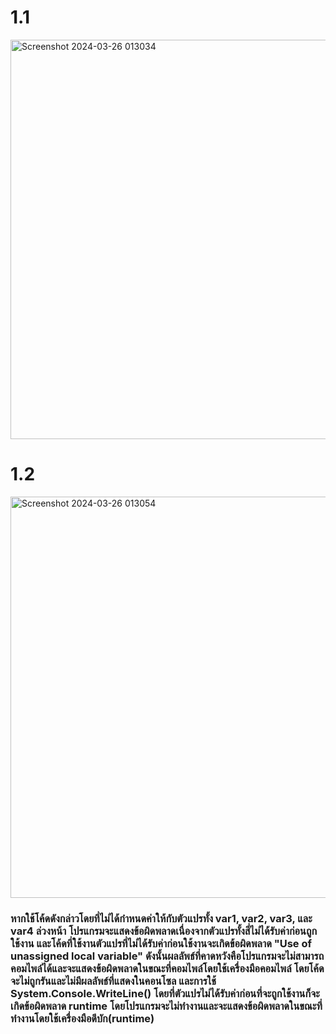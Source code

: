 # 1.1
<img width="639" alt="Screenshot 2024-03-26 013034" src="https://github.com/anndyyzzz/03376836-OOP-2566-Lab-04/assets/144866059/9ee216f1-2820-4089-af83-9f7a078bf274">

# 1.2
<img width="642" alt="Screenshot 2024-03-26 013054" src="https://github.com/anndyyzzz/03376836-OOP-2566-Lab-04/assets/144866059/a2316d51-52ba-440a-b81b-a4ea72300a82">

### หากใช้โค้ดดังกล่าวโดยที่ไม่ได้กำหนดค่าให้กับตัวแปรทั้ง var1, var2, var3, และ var4 ล่วงหน้า โปรแกรมจะแสดงข้อผิดพลาดเนื่องจากตัวแปรทั้งสี่ไม่ได้รับค่าก่อนถูกใช้งาน และโค้ดที่ใช้งานตัวแปรที่ไม่ได้รับค่าก่อนใช้งานจะเกิดข้อผิดพลาด "Use of unassigned local variable" ดังนั้นผลลัพธ์ที่คาดหวังคือโปรแกรมจะไม่สามารถคอมไพล์ได้และจะแสดงข้อผิดพลาดในขณะที่คอมไพล์โดยใช้เครื่องมือคอมไพล์ โดยโค้ดจะไม่ถูกรันและไม่มีผลลัพธ์ที่แสดงในคอนโซล และการใช้ System.Console.WriteLine() โดยที่ตัวแปรไม่ได้รับค่าก่อนที่จะถูกใช้งานก็จะเกิดข้อผิดพลาด runtime โดยโปรแกรมจะไม่ทำงานและจะแสดงข้อผิดพลาดในขณะที่ทำงานโดยใช้เครื่องมือดีบัก(runtime)
